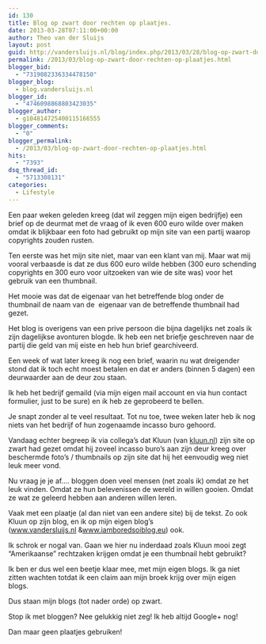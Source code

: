 ```yaml
---
id: 130
title: Blog op zwart door rechten op plaatjes.
date: 2013-03-28T07:11:00+00:00
author: Theo van der Sluijs
layout: post
guid: http://vandersluijs.nl/blog/index.php/2013/03/28/blog-op-zwart-door-rechten-op-plaatjes/
permalink: /2013/03/blog-op-zwart-door-rechten-op-plaatjes.html
blogger_bid:
  - "7319082336334478150"
blogger_blog:
  - blog.vandersluijs.nl
blogger_id:
  - "4746098868803423035"
blogger_author:
  - g104814725400115166555
blogger_comments:
  - "0"
blogger_permalink:
  - /2013/03/blog-op-zwart-door-rechten-op-plaatjes.html
hits:
  - "7393"
dsq_thread_id:
  - "5713308131"
categories:
  - Lifestyle
---
```

Een paar weken geleden kreeg (dat wil zeggen mijn eigen bedrijfje) een brief op de deurmat met de vraag of ik even 600 euro wilde over maken omdat ik blijkbaar een foto had gebruikt op mijn site van een partij waarop copyrights zouden rusten.

Ten eerste was het mijn site niet, maar van een klant van mij. Maar wat mij vooral verbaasde is dat ze dus 600 euro wilde hebben (300 euro schending copyrights en 300 euro voor uitzoeken van wie de site was) voor het gebruik van een thumbnail.

Het mooie was dat de eigenaar van het betreffende blog onder de thumbnail de naam van de  eigenaar van de betreffende thumbnail had gezet.

Het blog is overigens van een prive persoon die bijna dagelijks net zoals ik zijn dagelijkse avonturen blogde. Ik heb een net briefje geschreven naar de partij die geld van mij eiste en heb hun brief gearchiveerd.

Een week of wat later kreeg ik nog een brief, waarin nu wat dreigender stond dat ik toch echt moest betalen en dat er anders (binnen 5 dagen) een deurwaarder aan de deur zou staan.

Ik heb het bedrijf gemaild (via mijn eigen mail account en via hun contact formulier, just to be sure) en ik heb ze geprobeerd te bellen.

Je snapt zonder al te veel resultaat. Tot nu toe, twee weken later heb ik nog niets van het bedrijf of hun zogenaamde incasso buro gehoord.

Vandaag echter begreep ik via collega&#8217;s dat Kluun (van <a href="http://kluun.nl/" rel="nofollow">kluun.nl</a>) zijn site op zwart had gezet omdat hij zoveel incasso buro&#8217;s aan zijn deur kreeg over beschermde foto&#8217;s / thumbnails op zijn site dat hij het eenvoudig weg niet leuk meer vond.

Nu vraag je je af&#8230;. bloggen doen veel mensen (net zoals ik) omdat ze het leuk vinden. Omdat ze hun belevenissen de wereld in willen gooien. Omdat ze wat ze geleerd hebben aan anderen willen leren.

Vaak met een plaatje (al dan niet van een andere site) bij de tekst. Zo ook Kluun op zijn blog, en ik op mijn eigen blog&#8217;s (<a href="https://www.vandersluijs.nl/" rel="nofollow">www.vandersluijs.nl</a> &<a href="http://www.iamboredsoiblog.eu/" rel="nofollow">www.iamboredsoiblog.eu</a>) ook. 

Ik schrok er nogal van. Gaan we hier nu inderdaad zoals Kluun mooi zegt &#8220;Amerikaanse&#8221; rechtzaken krijgen omdat je een thumbnail hebt gebruikt?

Ik ben er dus wel een beetje klaar mee, met mijn eigen blogs. Ik ga niet zitten wachten totdat ik een claim aan mijn broek krijg over mijn eigen blogs. 

Dus staan mijn blogs (tot nader orde) op zwart.

Stop ik met bloggen? Nee gelukkig niet zeg! Ik heb altijd Google+ nog!

Dan maar geen plaatjes gebruiken!